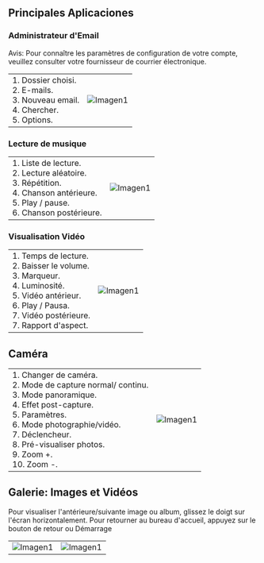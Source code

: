 ## Principales Aplicaciones

### Administrateur d'Email

Avis: Pour connaître les paramètres de configuration de votre compte, veuillez consulter votre fournisseur de courrier électronique.

|  |  |
|:-------|:-------|
|1.	Dossier choisi.<br> 2.	E-mails.<br> 3.	Nouveau email.<br> 4.	Chercher.<br> 5.	Options.|![Imagen1](http://static.energysistem.com/images/manuals/39530/537083f568d9e.jpg)|

### Lecture de musique
|  |  |
|:-------|:-------|
|1.	Liste de lecture.<br> 2.	Lecture aléatoire.<br> 3.	Répétition.<br> 4. Chanson antérieure.<br> 5.	Play / pause.<br> 6.	Chanson postérieure.<br> |![Imagen1](http://static.energysistem.com/images/manuals/39530/537087d20de5d.jpg)|

### Visualisation Vidéo

|  |  |
|:-------|:-------|
|1.	Temps de lecture.<br> 2.	Baisser le volume.<br> 3.	Marqueur.<br> 4.	Luminosité.<br> 5.	Vidéo antérieur.<br> 6.	Play / Pausa.<br> 7.	Vidéo postérieure.<br> 7.	Rapport d'aspect.| ![Imagen1](http://static.energysistem.com/images/manuals/39530/5370875333d62.jpg)|

## Caméra

|  |  |
|:-------|:-------|
|1.	Changer de caméra.<br> 2.	Mode de capture normal/ continu.<br> 3.	Mode panoramique.<br> 4.	Effet post-capture.<br> 5.	Paramètres.<br> 6. Mode photographie/vidéo.<br> 7.	Déclencheur.<br> 8.	Pré-visualiser photos.<br> 9.	Zoom +.<br> 10.	Zoom -.<br> | ![Imagen1](http://static.energysistem.com/images/manuals/39530/53708b799ae7e.jpg)|

## Galerie: Images et Vidéos
Pour visualiser l'antérieure/suivante image ou album, glissez le doigt sur l'écran horizontalement.
Pour retourner au bureau d'accueil, appuyez sur le bouton de retour ou Démarrage


|  |  |
|:-------|:-------|
|![Imagen1](http://static.energysistem.com/images/manuals/39530/53708986b10b0.jpg) | ![Imagen1](http://static.energysistem.com/images/manuals/39530/5370897f72d62.jpg)|
